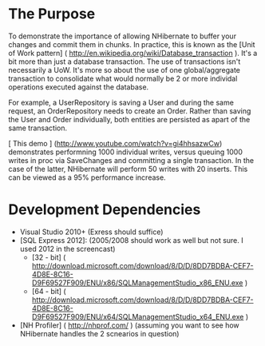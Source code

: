 # The Purpose #

To demonstrate the importance of allowing NHibernate to buffer your changes and commit them in chunks.
In practice, this is known as the [Unit of Work pattern] ( http://en.wikipedia.org/wiki/Database_transaction ).
It's a bit more than just a database transaction. The use of transactions isn't necessarily a UoW. It's more so
about the use of one global/aggregate transaction to consolidate what would normally be 2 or more individal operations
executed against the database.

For example, a UserRepository is saving a User and during the same request, an OrderRepository needs to create an Order.
Rather than saving the User and Order individually, both entities are persisted as apart of the same transaction.

[ This demo ] (http://www.youtube.com/watch?v=gi4hhsazwCw) demonstrates performning 1000 individual writes, versus queuing 1000 writes in proc via SaveChanges and
committing a single transaction. In the case of the latter, NHibernate will perform 50 writes with 20 inserts.
This can be viewed as a 95% performance increase.

# Development Dependencies #

* Visual Studio 2010+ (Exress should suffice)
* [SQL Express 2012]: (2005/2008 should  work as well but not sure. I used 2012 in the screencast)
    * [32 - bit] ( http://download.microsoft.com/download/8/D/D/8DD7BDBA-CEF7-4D8E-8C16-D9F69527F909/ENU/x86/SQLManagementStudio_x86_ENU.exe )
    * [64 - bit] ( http://download.microsoft.com/download/8/D/D/8DD7BDBA-CEF7-4D8E-8C16-D9F69527F909/ENU/x64/SQLManagementStudio_x64_ENU.exe )
* [NH Profiler] ( http://nhprof.com/ ) (assuming you want to see how NHibernate handles the 2 scnearios in question)

